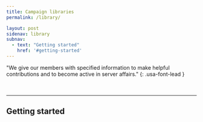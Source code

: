 ```yaml
---
title: Campaign libraries
permalink: /library/

layout: post
sidenav: library
subnav:
  - text: "Getting started"
    href: '#getting-started'
---
```


"We give our members with specified information to make helpful contributions and to become active in server affairs."
{: .usa-font-lead }

<hr style="margin-top: 3rem;">

## Getting started
